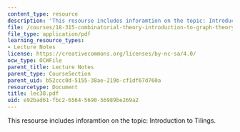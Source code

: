 ```yaml
---
content_type: resource
description: 'This resourse includes inforamtion on the topic: Introduction to Tilings.'
file: /courses/18-315-combinatorial-theory-introduction-to-graph-theory-extremal-and-enumerative-combinatorics-spring-2005/e92bad61fbc26564569056989be269a2_lec38.pdf
file_type: application/pdf
learning_resource_types:
- Lecture Notes
license: https://creativecommons.org/licenses/by-nc-sa/4.0/
ocw_type: OCWFile
parent_title: Lecture Notes
parent_type: CourseSection
parent_uid: b52ccc0d-5155-38ae-219b-cf1df67d760a
resourcetype: Document
title: lec38.pdf
uid: e92bad61-fbc2-6564-5690-56989be269a2
---
```

This resourse includes inforamtion on the topic: Introduction to Tilings.